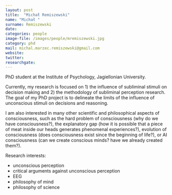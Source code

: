```yaml
---
layout: post
title:  "Michał Remiszewski"
name: "Michał "
surname: Remiszewski
date:
categories: people
image-file: /images/people/mremiszewski.jpg
category: phd
mail: michal.marzec.remiszewski@gmail.com
website:
twitter:
researchgate:
---
```


PhD student at the Institute of Psychology, Jagiellonian University.

Currently, my research is focused on 1) the influence of subliminal stimuli on decision making and 2) the methodology of subliminal perception research. The goal of my PhD project is to delineate the limits of the influence of unconscious stimuli on decisions and reasoning.

I am also interested in many other scientific and philosophical aspects of consciousness, such as the hard problem of consciousness (why do we have consciousness?), the explanatory gap (how it is possible that a piece of meat inside our heads generates phenomenal experiences?), evolution of consciousness (does consciousness exist since the beginning of life?), or AI consciousness (can we create conscious minds? have we already created them?).

Research interests:
* unconscious perception
* critical arguments against unconscious perception
* EEG
* philosophy of mind
* philosophy of science



